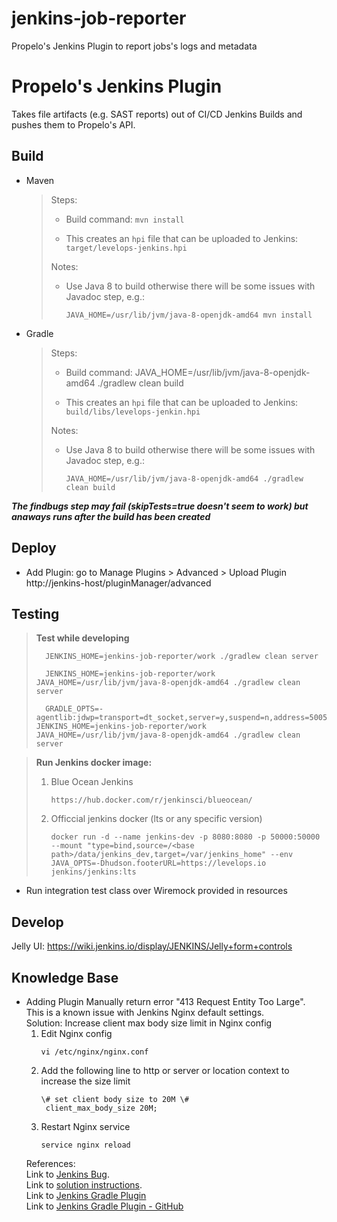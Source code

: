 # jenkins-job-reporter
Propelo's Jenkins Plugin to report jobs's logs and metadata

Propelo's Jenkins Plugin
=======================
 
Takes file artifacts (e.g. SAST reports) out of CI/CD Jenkins Builds and pushes them to Propelo's API.



Build
-----
- Maven
  > Steps:
  > - Build command: `mvn install`
  >
  > - This creates an `hpi` file that can be uploaded to Jenkins:  
  > `target/levelops-jenkins.hpi`
  >  
  > Notes:
  > - Use Java 8 to build otherwise there will be some issues with Javadoc step, e.g.:  
  >
  >       JAVA_HOME=/usr/lib/jvm/java-8-openjdk-amd64 mvn install

- Gradle
  > Steps:
  > - Build command: JAVA_HOME=/usr/lib/jvm/java-8-openjdk-amd64 ./gradlew clean build
  >  
  > - This creates an `hpi` file that can be uploaded to Jenkins:  
  > `build/libs/levelops-jenkin.hpi`
  > 
  > Notes:
  > - Use Java 8 to build otherwise there will be some issues with Javadoc step, e.g.:  
  >
  >       JAVA_HOME=/usr/lib/jvm/java-8-openjdk-amd64 ./gradlew clean build

***The findbugs step may fail (skipTests=true doesn't seem to work) but anaways runs after the build has been created***
 

Deploy
------

- Add Plugin: go to Manage Plugins > Advanced > Upload Plugin
http://jenkins-host/pluginManager/advanced 

Testing
-------

> **Test while developing**
>
>       JENKINS_HOME=jenkins-job-reporter/work ./gradlew clean server
>
>       JENKINS_HOME=jenkins-job-reporter/work JAVA_HOME=/usr/lib/jvm/java-8-openjdk-amd64 ./gradlew clean server  
>
>       GRADLE_OPTS=-agentlib:jdwp=transport=dt_socket,server=y,suspend=n,address=5005 JENKINS_HOME=jenkins-job-reporter/work JAVA_HOME=/usr/lib/jvm/java-8-openjdk-amd64 ./gradlew clean server  

> **Run Jenkins docker image:**  
>  1. Blue Ocean Jenkins 
>  
>         https://hub.docker.com/r/jenkinsci/blueocean/
>  
> 2. Officcial jenkins docker (lts or any specific version)
> 
>        docker run -d --name jenkins-dev -p 8080:8080 -p 50000:50000 --mount "type=bind,source=/<base path>/data/jenkins_dev,target=/var/jenkins_home" --env JAVA_OPTS=-Dhudson.footerURL=https://levelops.io jenkins/jenkins:lts

- Run integration test class over Wiremock provided in resources

Develop
-------

Jelly UI: https://wiki.jenkins.io/display/JENKINS/Jelly+form+controls

Knowledge Base
-------

- Adding Plugin Manually return error "413 Request Entity Too Large".  
    This is a known issue with Jenkins Nginx default settings.  
    Solution: Increase client max body size limit in Nginx config
    1. Edit Nginx config  
        <pre><code>vi /etc/nginx/nginx.conf</code></pre>  
    2. Add the following line to http or server or location context to increase the size limit  
        <pre><code>\# set client body size to 20M \#  
        client_max_body_size 20M;</code></pre>  
    3. Restart Nginx service
        <pre><code>service nginx reload</code></pre>
    References:  
    Link to [Jenkins Bug](https://issues.jenkins-ci.org/browse/JENKINS-32575 "Jenkins Bug").  
    Link to [solution instructions](https://www.cyberciti.biz/faq/linux-unix-bsd-nginx-413-request-entity-too-large "solution instructions").  
    Link to [Jenkins Gradle Plugin](https://plugins.gradle.org/plugin/org.jenkins-ci.jpi)  
    Link to [Jenkins Gradle Plugin - GitHub](https://github.com/jenkinsci/gradle-jpi-plugin)  
